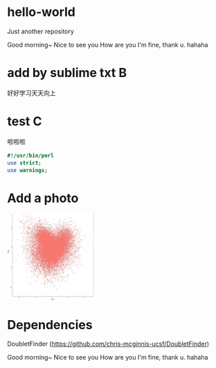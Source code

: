 # hello-world
Just another repository

Good morning~
Nice to see you
How are you
I'm fine, thank u. hahaha

# add by sublime txt B
好好学习天天向上

# test C
啦啦啦
```perl
#!/usr/bin/perl
use strict;
use warnings;
```
# Add a photo
<img src="https://github.com/Cacti-Jiang/hello-world/blob/master/image/QQ%E5%9B%BE%E7%89%8720180912093509.jpg" width = "200" height = "200" alt="头像" align=center />

# Dependencies
DoubletFinder (https://github.com/chris-mcginnis-ucsf/DoubletFinder)

Good morning~
Nice to see you
How are you
I'm fine, thank u. hahaha
